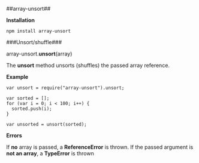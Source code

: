 ##array-unsort##

**Installation**

`npm install array-unsort`

###Unsort/shuffle###

array-unsort.**unsort**(array)

The **unsort** method unsorts (shuffles) the passed array reference.

**Example**

```
var unsort = require("array-unsort").unsort;

var sorted = [];
for (var i = 0; i < 100; i++) {
  sorted.push(i);
}

var unsorted = unsort(sorted);
```

**Errors**

If **no** array is passed, a **ReferenceError** is thrown. If the passed argument is **not an array**, a **TypeError** is thrown
